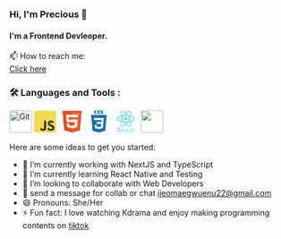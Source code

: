 ### Hi, I'm Precious 👋 
#### I'm a Frontend Devleoper.

📫 How to reach me: 
<br/>
<a href="https://linktr.ee/preciousegwuenu"> Click here </a>
  
### :hammer_and_wrench: Languages and Tools :

<div>          
 <img src="https://cdn.jsdelivr.net/gh/devicons/devicon/icons/git/git-original.svg" title="Git" **alt="Git" width="40" height="40"/>
  <img src="https://github.com/devicons/devicon/blob/master/icons/javascript/javascript-original.svg" title="JavaScript" alt="JavaScript" width="40" height="40"/>&nbsp;
    <img src="https://github.com/devicons/devicon/blob/master/icons/html5/html5-original.svg" title="HTML5" alt="HTML" width="40" height="40"/>&nbsp;
    <img src="https://github.com/devicons/devicon/blob/master/icons/css3/css3-plain-wordmark.svg"  title="CSS3" alt="CSS" width="40" height="40"/>&nbsp;
    <img src="https://github.com/devicons/devicon/blob/master/icons/react/react-original-wordmark.svg" title="React" alt="React" width="40" height="40"/>&nbsp;
 <img src="https://cdn.jsdelivr.net/gh/devicons/devicon/icons/tailwindcss/tailwindcss-plain.svg" width="40" height="40" />&nbsp;
          
  
</div>


Here are some ideas to get you started:

- 🔭 I’m currently working with NextJS and TypeScript
- 🌱 I’m currently learning React Native and Testing
- 👯 I’m looking to collaborate with Web Developers 
- 💬 send a message for collab or chat <a href="mailto:ijeomaegwuenu22@gmail.com"> ijeomaegwuenu22@gmail.com</a>
- 😄 Pronouns: She/Her
- ⚡ Fun fact: I love watching Kdrama and enjoy making programming contents on <a href="https://www.tiktok.com/@preshdevvv?_t=8jR4aSHP4oH&_r=1"> tiktok </a>


<!-- ### :fire: My Stats : -->
<!-- ![Preshpi's GitHub stats](https://github-readme-stats.vercel.app/api?username=preshpi&show_icons=true&theme=tokyonight) -->
<!--
**preshpi/preshpi** is a ✨ _special_ ✨ repository because its `README.md` (this file) appears on your GitHub profile.
-->

